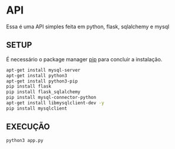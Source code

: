 # API

Essa é uma API simples feita em python, flask, sqlalchemy e mysql

## SETUP

É necessário o package manager [pip](https://pip.pypa.io/en/stable/) para concluir a instalação.

```bash
apt-get install mysql-server
apt-get install python3
apt-get install python3-pip
pip install flask
pip install flask_sqlalchemy
pip install mysql-connector-python
apt-get install libmysqlclient-dev -y
pip install mysqlclient
```

## EXECUÇÃO

```bash
python3 app.py
```
